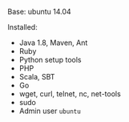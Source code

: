 Base: ubuntu 14.04

Installed:

 - Java 1.8, Maven, Ant
 - Ruby
 - Python setup tools
 - PHP
 - Scala, SBT
 - Go
 - wget, curl, telnet, nc, net-tools
 - sudo
 - Admin user `ubuntu`
 
